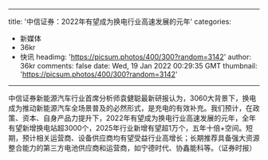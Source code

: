 
---
title: '中信证券：2022年有望成为换电行业高速发展的元年'
categories: 
 - 新媒体
 - 36kr
 - 快讯
headimg: 'https://picsum.photos/400/300?random=3142'
author: 36kr
comments: false
date: Wed, 19 Jan 2022 00:29:35 GMT
thumbnail: 'https://picsum.photos/400/300?random=3142'
---

<div>   
中信证券新能源汽车行业首席分析师袁健聪最新研报认为，3060大背景下，换电成为推动新能源汽车全场景普及的必然形式，是充电的有效补充。我们预计，在政策、资本、自身产品力提升下，2022年有望成为换电行业高速发展的元年，全年有望新增换电站超3000个，2025年行业新增有望超1万个，五年十倍+空间。短期，预计相关运营商、设备供应商均有望受益行业高增长；长期推荐具备强大资源整合能力的第三方电池供应商和运营商，如宁德时代、协鑫能科等。（证券时报）  
</div>
            